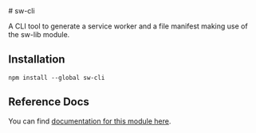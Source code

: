 <!-- DO NOT EDIT. This page is autogenerated. --># sw-cli

A CLI tool to generate a service worker and a file manifest making use of the sw-lib module.

## Installation

`npm install --global sw-cli`


## Reference Docs

You can find [documentation for this module here](https://googlechrome.github.io/sw-helpers/reference-docs/stable/latest/module-sw-cli.html#main).
